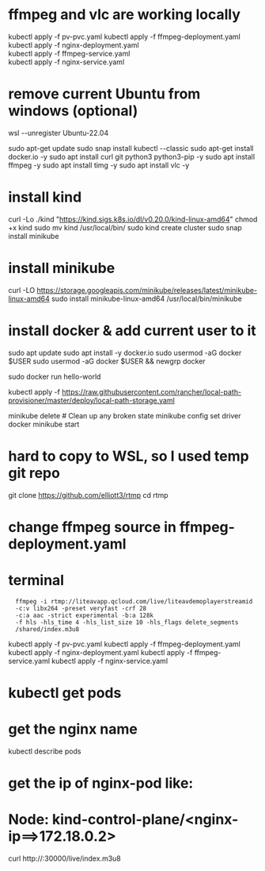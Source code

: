 # ffmpeg and vlc are working locally

kubectl apply -f pv-pvc.yaml
kubectl apply -f ffmpeg-deployment.yaml\
kubectl apply -f nginx-deployment.yaml\
kubectl apply -f ffmpeg-service.yaml\
kubectl apply -f nginx-service.yaml


# remove current Ubuntu from windows (optional)
wsl --unregister Ubuntu-22.04

sudo apt-get update
sudo snap install kubectl --classic
sudo apt-get install docker.io -y
sudo apt install curl git python3 python3-pip -y
sudo apt  install ffmpeg -y
sudo apt install timg -y
sudo apt install vlc -y

# install kind
curl -Lo ./kind "https://kind.sigs.k8s.io/dl/v0.20.0/kind-linux-amd64"
chmod +x kind
sudo mv kind /usr/local/bin/
sudo kind create cluster
sudo snap install minikube

# install minikube
curl -LO https://storage.googleapis.com/minikube/releases/latest/minikube-linux-amd64
sudo install minikube-linux-amd64 /usr/local/bin/minikube

# install docker & add current user to it
sudo apt update
sudo apt install -y docker.io
sudo usermod -aG docker $USER
sudo usermod -aG docker $USER && newgrp docker


sudo docker run hello-world

kubectl apply -f https://raw.githubusercontent.com/rancher/local-path-provisioner/master/deploy/local-path-storage.yaml


minikube delete              # Clean up any broken state
minikube config set driver docker
minikube start

# hard to copy to WSL, so I used temp git repo
git clone https://github.com/elliott3/rtmp
cd rtmp

# change ffmpeg source in ffmpeg-deployment.yaml

# terminal
      ffmpeg -i rtmp://liteavapp.qcloud.com/live/liteavdemoplayerstreamid
      -c:v libx264 -preset veryfast -crf 28
      -c:a aac -strict experimental -b:a 128k
      -f hls -hls_time 4 -hls_list_size 10 -hls_flags delete_segments
      /shared/index.m3u8


kubectl apply -f pv-pvc.yaml
kubectl apply -f ffmpeg-deployment.yaml
kubectl apply -f nginx-deployment.yaml
kubectl apply -f ffmpeg-service.yaml
kubectl apply -f nginx-service.yaml


# kubectl get pods

# get the nginx name
kubectl describe pods <nginx-pod>

# get the ip of nginx-pod like:
# Node: kind-control-plane/<nginx-ip==>172.18.0.2>

curl http://<nginx-ip>:30000/live/index.m3u8

